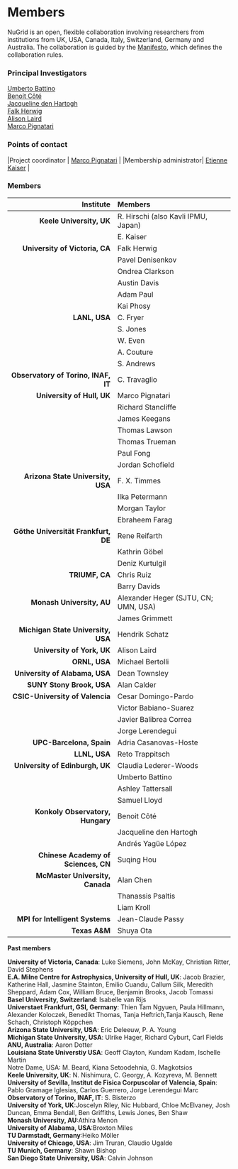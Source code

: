 # Members

NuGrid is an open, flexible collaboration involving researchers from
institutions from UK, USA, Canada, Italy, Switzerland, Germany and Australia.
The collaboration is guided by the [Manifesto](manifesto.md), which defines the
collaboration rules.

### Principal Investigators

[Umberto Battino](mailto:ubattino@staffmail.ed.ac.uk)  
[Benoit Côté](mailto:benoit.cote@csfk.mta.hu)  
[Jacqueline den Hartogh](mailto:jacqueline.den.hartogh@csfk.mta.hu)  
[Falk Herwig](mailto:fherwig@uvic.ca)  
[Alison Laird](mailto:alison.laird@york.ac.uk)  
[Marco Pignatari](mailto:mpignatari@gmail.com)  

### Points of contact

|Project coordinator | [Marco Pignatari](mailto:mpignatari@gmail.com) |
|Membership administrator| [Etienne Kaiser](mailto:e.kaiser@keele.ac.uk) |

### Members

| Institute                           | Members                              | 
| ---:                                | :---                                 | 
| **Keele University, UK**            | R. Hirschi (also Kavli IPMU, Japan)  | 
|                                     | E. Kaiser                            | 
| **University of Victoria, CA**      | Falk Herwig                          | 
|                                     | Pavel Denisenkov                     | 
|                                     | Ondrea Clarkson                      | 
|                                     | Austin Davis                         | 
|                                     | Adam Paul                            |
|                                     | Kai Phosy                            |
| **LANL, USA**                       | C. Fryer                             | 
|                                     | S. Jones                             | 
|                                     | W. Even                              | 
|                                     | A. Couture                           | 
|                                     | S. Andrews                           | 
| **Observatory of Torino, INAF, IT** | C. Travaglio                         |  
| **University of Hull, UK**          | Marco Pignatari                      |
|                                     | Richard Stancliffe                   |
|                                     | James Keegans                        | 
|                                     | Thomas Lawson                        | 
|                                     | Thomas Trueman                       | 
|                                     | Paul Fong                            | 
|                                     | Jordan Schofield                     |
| **Arizona State University, USA**   | F. X. Timmes                         | 
|                                     | Ilka Petermann                       |
|                                     | Morgan Taylor                        |
|                                     | Ebraheem Farag                       |
| **Göthe Universität Frankfurt, DE** | Rene Reifarth                        | 
|                                     | Kathrin Göbel                        | 
|                                     | Deniz Kurtulgil                      |  
| **TRIUMF, CA**                      | Chris Ruiz                           | 
|                                     | Barry Davids                         | 
| **Monash University, AU**           | Alexander Heger (SJTU, CN; UMN, USA) |  
|                                     | James Grimmett                       | 
| **Michigan State University, USA**  | Hendrik Schatz                       | 
| **University of York, UK**          | Alison Laird                         | 
| **ORNL, USA**                       | Michael Bertolli                     | 
| **University of Alabama, USA**      | Dean Townsley                        |  
| **SUNY Stony Brook, USA**           | Alan Calder                          | 
| **CSIC-University of Valencia**     | Cesar Domingo-Pardo                  | 
|                                     | Victor Babiano-Suarez                |
|                                     | Javier Balibrea Correa               |
|                                     | Jorge Lerendegui                     |
| **UPC-Barcelona, Spain**            | Adria Casanovas-Hoste                | 
| **LLNL, USA**                       | Reto Trappitsch                      | 
| **University of Edinburgh, UK**     | Claudia Lederer-Woods                | 
|                                     | Umberto Battino                      | 
|                                     | Ashley Tattersall                    | 
|                                     | Samuel Lloyd                         | 
| **Konkoly Observatory, Hungary**    | Benoit Côté                          | 
|                                     | Jacqueline den Hartogh               |
|                                     | Andrés Yagüe López                   |
| **Chinese Academy of Sciences, CN** | Suqing Hou                           | 
| **McMaster University, Canada**     | Alan Chen                            | 
|                                     | Thanassis Psaltis                    | 
|                                     | Liam Kroll                           |
| **MPI for Intelligent Systems**     | Jean-Claude Passy                    |
| **Texas A&M**                       | Shuya Ota                            |

**Past members**<br />

**University of Victoria, Canada**: Luke Siemens, John McKay, Christian Ritter, David Stephens<br />
**E.A. Milne Centre for Astrophysics, University of Hull, UK**: Jacob Brazier, Katherine Hall, Jasmine Stainton, Emilio Cuandu, Callum Silk, Meredith Sheppard, Adam Cox, William Bruce, Benjamin Brooks, Jacob Tomassi<br />
**Basel University, Switzerland**: Isabelle van Rijs<br /> 
**Universtaet Frankfurt, GSI, Germany**: Thien Tam Ngyuen, Paula Hillmann, Alexander Koloczek, Benedikt Thomas, Tanja Heftrich,Tanja Kausch, Rene Schach, Christoph Köppchen<br />
**Arizona State University, USA**: Eric Deleeuw, P. A. Young<br />
**Michigan State University, USA**: Ulrike Hager, Richard Cyburt, Carl Fields<br />
**ANU, Australia**: Aaron Dotter<br />
**Louisiana State Universtiy USA**: Geoff Clayton, Kundam Kadam, Ischelle Martin<br />
Notre Dame, USA: M. Beard, Kiana Setoodehnia, G. Magkotsios<br />
**Keele University, UK**: N. Nishimura, C. Georgy, A. Kozyreva, M. Bennett<br />
**University of Sevilla, Institut de Fisica Corpuscolar of Valencia, Spain**: Pablo Gramage Iglesias, Carlos Guerrero, Jorge Lerendegui Marc<br />
**Observatory of Torino, INAF, IT**: S. Bisterzo<br />
**University of York, UK**:Joscelyn Riley, Nic Hubbard, Chloe McElvaney, Josh Duncan, Emma Bendall, Ben Griffiths, Lewis Jones, Ben Shaw<br />
**Monash University, AU**:Athira Menon<br />
**University of Alabama, USA**:Broxton Miles<br />
**TU Darmstadt, Germany**:Heiko Möller<br /> 
**University of Chicago, USA**: Jim Truran, Claudio Ugalde<br />
**TU Munich, Germany**: Shawn Bishop<br /> 
**San Diego State University, USA**: Calvin Johnson<br /> 

